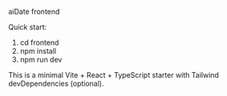 aiDate frontend

Quick start:

1. cd frontend
2. npm install
3. npm run dev

This is a minimal Vite + React + TypeScript starter with Tailwind devDependencies (optional).
